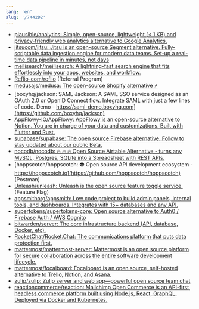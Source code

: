 ```yaml
---
lang: 'en'
slug: '/7442D2'
---
```


- [plausible/analytics: Simple, open-source, lightweight (< 1 KB) and privacy-friendly web analytics alternative to Google Analytics.](https://github.com/plausible/analytics)
- [jitsucom/jitsu: Jitsu is an open-source Segment alternative. Fully-scriptable data ingestion engine for modern data teams. Set-up a real-time data pipeline in minutes, not days](https://github.com/jitsucom/jitsu)
- [meilisearch/meilisearch: A lightning-fast search engine that fits effortlessly into your apps, websites, and workflow.](https://github.com/meilisearch/meilisearch)
- [Reflio-com/reflio](https://github.com/Reflio-com/reflio) (Referral Program)
- [medusajs/medusa: The open-source Shopify alternative ⚡️](https://github.com/medusajs/medusa)
- [boxyhq/jackson: SAML Jackson: A SAML SSO service designed as an OAuth 2.0 or OpenID Connect flow. Integrate SAML with just a few lines of code. Demo - https://saml-demo.boxyhq.com](https://github.com/boxyhq/jackson)
- [AppFlowy-IO/AppFlowy: AppFlowy is an open-source alternative to Notion. You are in charge of your data and customizations. Built with Flutter and Rust.](https://github.com/AppFlowy-IO/appflowy)
- [supabase/supabase: The open source Firebase alternative. Follow to stay updated about our public Beta.](https://github.com/supabase/supabase)
- [nocodb/nocodb: 🔥 🔥 🔥 Open Source Airtable Alternative - turns any MySQL, Postgres, SQLite into a Spreadsheet with REST APIs.](https://github.com/nocodb/nocodb)
- [hoppscotch/hoppscotch: 👽 Open source API development ecosystem - https://hoppscotch.io](https://github.com/hoppscotch/hoppscotch) (Postman)
- [Unleash/unleash: Unleash is the open source feature toggle service.](https://github.com/Unleash/unleash/) (Feature Flag)
- [appsmithorg/appsmith: Low code project to build admin panels, internal tools, and dashboards. Integrates with 15+ databases and any API.](https://github.com/appsmithorg/appsmith)
- [supertokens/supertokens-core: Open source alternative to Auth0 / Firebase Auth / AWS Cognito](https://github.com/supertokens/supertokens-core)
- [bitwarden/server: The core infrastructure backend (API, database, Docker, etc).](https://github.com/bitwarden/server)
- [RocketChat/Rocket.Chat: The communications platform that puts data protection first.](https://github.com/RocketChat/Rocket.Chat)
- [mattermost/mattermost-server: Mattermost is an open source platform for secure collaboration across the entire software development lifecycle.](https://github.com/mattermost/mattermost-server)
- [mattermost/focalboard: Focalboard is an open source, self-hosted alternative to Trello, Notion, and Asana.](https://github.com/mattermost/focalboard)
- [zulip/zulip: Zulip server and web app—powerful open source team chat](https://github.com/zulip/zulip)
- [reactioncommerce/reaction: Mailchimp Open Commerce is an API-first, headless commerce platform built using Node.js, React, GraphQL. Deployed via Docker and Kubernetes.](https://github.com/reactioncommerce/reaction/)

<head>
  <html lang="en-US"/>
</head>
